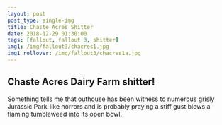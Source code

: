 ```yaml
---
layout: post
post_type: single-img
title: Chaste Acres Shitter
date: 2018-12-29 01:30:00
tags: [fallout, fallout 3, shitter]
img1: /img/fallout3/chacres1.jpg
img1_rollover: /img/fallout3/chacres1a.jpg
---
```

## Chaste Acres Dairy Farm shitter!

Something tells me that outhouse has been witness to numerous grisly Jurassic Park-like horrors and is probably praying a stiff gust blows a flaming tumbleweed into its open bowl.
